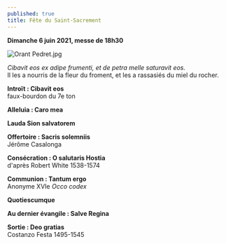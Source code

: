 ```yaml
---
published: true
title: Fête du Saint-Sacrement
---
```

**Dimanche 6 juin 2021, messe de 18h30** 

![Orant Pedret.jpg]({{site.baseurl}}/images/Orant%20Pedret.jpg)

*Cibavit eos ex adipe frumenti, et de petra melle saturavit eos.*  
Il les a nourris de la fleur du froment, et les a rassasiés du miel du rocher.

**Introït : Cibavit eos**  
faux-bourdon du 7e ton

**Alleluia : Caro mea**

**Lauda Sion salvatorem**

**Offertoire : Sacris solemniis**  
Jérôme Casalonga

**Consécration : O salutaris Hostia**  
d'après Robert White 1538-1574

**Communion : Tantum ergo**  
Anonyme XVIe *Occo codex*

**Quotiescumque**

**Au dernier évangile : Salve Regina**

**Sortie : Deo gratias**  
Costanzo Festa 1495-1545
